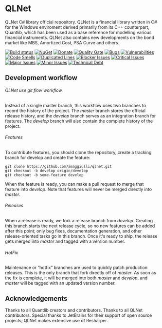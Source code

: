 QLNet
=====

QLNet C# library official repository.
QLNet is a financial library written in C# for the Windows enviroment derived primarily from its C++ counterpart, Quantlib, 
which has been used as a base reference for modelling various financial instruments.
QLNet also contains new developments on the bond market like MBS, Amortized Cost, PSA Curve and others.

[![Build status](https://ci.appveyor.com/api/projects/status/iii1m7n3cdq3v5xm?svg=true)](https://ci.appveyor.com/project/amaggiulli/qlnet)
[![NuGet](https://buildstats.info/nuget/qlnet)](https://www.nuget.org/packages/qlnet/)
[![Donate](https://img.shields.io/badge/Donate-PayPal-green.svg)](https://www.paypal.com/cgi-bin/webscr?item_name=Donation+to+QLNet&cmd=_donations&business=a.maggiulli%40gmail.com)
[![Quality Gate](https://sonarqube.com/api/badges/gate?key=QLNet-develop)](https://sonarcloud.io/dashboard?id=QLNet-develop)
[![Bugs](https://sonarqube.com/api/badges/measure?key=QLNet-develop&metric=bugs)](https://sonarcloud.io/project/issues?id=QLNet-develop&resolved=false&types=BUG)
[![Vulnerabilities](https://sonarqube.com/api/badges/measure?key=QLNet-develop&metric=vulnerabilities)](https://sonarcloud.io/project/issues?id=QLNet-develop&resolved=false&types=VULNERABILITY)
[![Code Smells](https://sonarqube.com/api/badges/measure?key=QLNet-develop&metric=code_smells)](https://sonarcloud.io/project/issues?id=QLNet-develop&resolved=false&types=CODE_SMELL)
[![Duplicated Lines](https://sonarqube.com/api/badges/measure?key=QLNet-develop&metric=duplicated_lines_density)](https://sonarcloud.io/component_measures?id=QLNet-develop&metric=duplicated_lines_density)
[![Blocker Issues](https://sonarqube.com/api/badges/measure?key=QLNet-develop&metric=blocker_violations)](https://sonarcloud.io/project/issues?id=QLNet-develop&resolved=false&severities=BLOCKER)
[![Critical Issues](https://sonarqube.com/api/badges/measure?key=QLNet-develop&metric=critical_violations)](https://sonarcloud.io/project/issues?id=QLNet-develop&resolved=false&severities=CRITICAL)
[![Major Issues](https://sonarqube.com/api/badges/measure?key=QLNet-develop&metric=major_violations)](https://sonarcloud.io/project/issues?id=QLNet-develop&resolved=false&severities=MAJOR)
[![Minor Issues](https://sonarqube.com/api/badges/measure?key=QLNet-develop&metric=minor_violations)](https://sonarcloud.io/project/issues?id=QLNet-develop&resolved=false&severities=MINOR)
[![Technical Debt](https://sonarqube.com/api/badges/measure?key=QLNet-develop&metric=sqale_debt_ratio)](https://sonarcloud.io/dashboard?id=QLNet-develop)

## Development workflow 

###### QLNet use git flow workflow.

Instead of a single master branch, this workflow uses two branches to record the history of the project. 
The *master* branch stores the official release history, and the *develop* branch serves as an integration branch for features.
The *develop* branch will also contain the complete history of the project.

###### Features 

To contribute features, you should clone the repository, create a tracking branch for develop and create the feature:

```
git clone https://github.com/amaggiulli/qlnet.git
git checkout -b develop origin/develop
git checkout -b some-feature develop
```

When the feature is ready, you can make a pull request to merge that feature into *develop*. 
Note that features will never be merged directly into *master*.

###### Releases

When a release is ready, we fork a release branch from *develop*. Creating this branch starts the next release cycle, 
so no new features can be added after this point; only bug fixes, documentation generation, and other release-oriented tasks go in this branch. 
Once it's ready to ship, the release gets merged into *master* and tagged with a version number. 

###### HotFix

Maintenance or “hotfix” branches are used to quickly patch production releases. This is the only branch that fork directly off of *master*. 
As soon as the fix is complete, it will be merged into both *master* and *develop*, and *master* will be tagged with an updated version number.

## Acknowledgements

Thanks to all Quantlib creators and contributors.
Thanks to all QLNet contributors.
Special thanks to JetBrains for their support of open source projects; QLNet makes extensive use of Resharper.   
